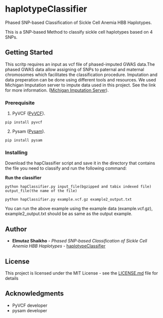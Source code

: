 # haplotypeClassifier
Phased SNP-based Classification of Sickle Cell Anemia HBB Haplotypes.

This is a SNP-based Method to classify sickle cell haplotypes based on 4 SNPs.

## Getting Started

This scritp requires an input as vcf file of phased-imputed GWAS data.The phased GWAS data allow assigning of SNPs to paternal and maternal chromosomes which facilitates the classification procedure. Imputation and data preperation can be done using different tools and resources. We used Michigan Imputation server to impute data used in this project. See the link for more information.
([Michigan Imputation Server](https://imputationserver.sph.umich.edu/start.html#!pages/help)).
### Prerequisite

1. PyVCF ([PyVCF](https://github.com/jamescasbon/PyVCF)).

```
pip install pyvcf
```
          
2. Pysam ([Pysam](https://github.com/pysam-developers/pysam)).


```
pip install pysam
```
          
### Installing

Download the hapClassifier script and save it in the directory that contains the file you need to classify and run the following command:


**Run the classifier**
```
python hapClassifier.py input_file(bgzipped and tabix indexed file) output_file(the name of the file) 

python hapClassifier.py example.vcf.gz example2_output.txt

```
You can run the above example using the example data (example.vcf.gz), example2_output.txt should be as same as the output example.

## Author

* **Elmutaz Shaikho** - *Phased SNP-based Classification of Sickle Cell Anemia HBB Haplotypes* - [haplotypeClassifier](https://github.com/eshaikho/haplotypeClassifier)

## License

This project is licensed under the MIT License - see the [LICENSE.md](LICENSE.md) file for details

## Acknowledgments

* PyVCF developer 
* pysam developer
